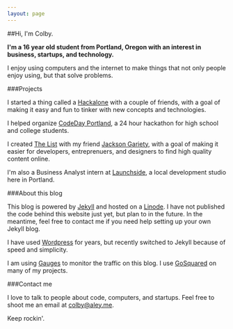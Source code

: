 ```yaml
---
layout: page
---		
```


##Hi, I'm Colby.

**I'm a 16 year old student from Portland, Oregon with an interest in business, startups, and technology.**

I enjoy using computers and the internet to make things that not only people enjoy using, but that solve problems.

###Projects

I started a thing called a [Hackalone](http://hackalone.org) with a couple of friends, with a goal of making it easy and fun to tinker with new concepts and technologies.

I helped organize [CodeDay Portland](http://portland.codeday.org), a 24 hour hackathon for high school and college students.

I created [The List](http://thelist.io) with my friend [Jackson Gariety](http://jacksongariety.com), with a goal of making it easier for developers, entreprenuers, and designers to find high quality content online.

I'm also a Business Analyst intern at [Launchside](http://launchside.com), a local development studio here in Portland.

###About this blog

This blog is powered by [Jekyll](https://github.com/mojombo/jekyll) and hosted on a [Linode](http://linode.com). I have not published the code behind this website just yet, but plan to in the future. In the meantime, feel free to contact me if you need help setting up your own Jekyll blog.

I have used [Wordpress](http://wordpress.org) for years, but recently switched to Jekyll because of speed and simplicity.

I am using [Gauges](http://get.gaug.es) to monitor the traffic on this blog. I use [GoSquared](http://gosquared.com) on many of my projects.

###Contact me

I love to talk to people about code, computers, and startups. Feel free to shoot me an email at [colby@aley.me](mailto://colby@aley.me).

Keep rockin'.